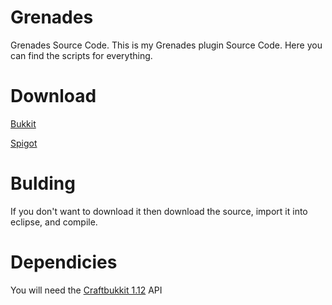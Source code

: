 # Grenades
Grenades Source Code.
This is my Grenades plugin Source Code.
Here you can find the scripts for everything.

# Download
[Bukkit](https://dev.bukkit.org/projects/simple-grenades?gameCategorySlug=bukkit-plugins&projectID=276924)

[Spigot](https://www.spigotmc.org/resources/simple-grenades.46685/)

# Bulding
If you don't want to download it then download
the source, import it into eclipse, and compile.

# Dependicies
You will need the [Craftbukkit 1.12](https://getbukkit.org/get/bf8d6ecd2fb20108e039012b763fe36e) API
